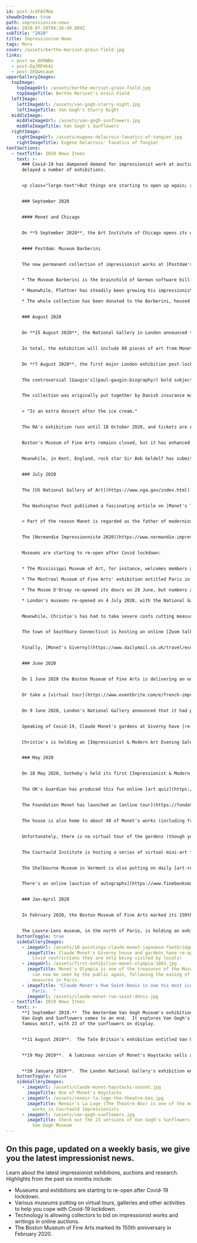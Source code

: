 ```yaml
---
id: post-JcdFACMUe
showOnIndex: true
path: impressionism-news
date: 2020-07-28T06:26:49.804Z
subTitle: "2020"
title: Impressionism News
tags: More
cover: /assets/berthe-morisot-grain-field.jpg
links:
  - post-ow_609WBo
  - post-EqJRP4k4i
  - post-ZhQwecaum
upperGalleryImages:
  topImage:
    topImageUrl: /assets/berthe-morisot-grain-field.jpg
    topImageTitle: Berthe Morisot's Grain Field
  leftImage:
    leftImageUrl: /assets/van-gogh-starry-night.jpg
    leftImageTitle: Van Gogh's Starry Night
  middleImage:
    middleImageUrl: /assets/van-gogh-sunflowers.jpg
    middleImageTitle: Van Gogh's Sunflowers
  rightImage:
    rightImageUrl: /assets/eugene-delacroix-fanatics-of-tangier.jpg
    rightImageTitle: Eugene Delacroix' Fanatics of Tangier
textSections:
  - textTitle: 2020 News Items
    text: >-
      ### Covid-19 has dampened demand for impressionist work at auctions and
      delayed a number of exhibitions.


      <p class="large-text">But things are starting to open up again; and many museums have improved their online resources.</p>


      ### September 2020


      #### Monet and Chicago


      On **5 September 2020**, the Art Institute of Chicago opens its exhibition [Monet and Chicago](https://www.artic.edu/exhibitions/9036/monet-and-chicago).  Showing 70 Monet canvasses, including the Institute's own holding of 33 paintings, the exhibition charts how Monet's work was enthusiastically embraced by the Chicago elite from the early 1890s.  This was in large part thanks to the efforts of Monet's main dealer [Paul Durand-Ruel](paul-durand-ruel-biography).  Works on display include several versions of Haystacks and Monet's Water Lilies, together with Bordighera, Gare St-Lazare, Pourville and the Houses of Parliament.


      #### Postdam: Museum Barberini


      The new permanent collection of impressionist works at [Postdam's Museum Barberini](https://www.ft.com/content/ab933d77-a6a0-4471-95da-f14a6766d1ae) opens to the public on **7 September 2020**.  This is really big news:


      * The Museum Barberini is the brainchild of German software billionaire Hasso Plattner.  It opened in 2017 but has so far been mainly noted for its temporary exhibitions.  

      * Meanwhile, Plattner has steadily been growing his impressionist collection.  The highlight is undoubtedly the version of Haystacks (Meules) purchased by Plattner in May 2019 for $110.7 million.  But other masterpieces include a version of Monet's Poplars, Renoir's The Pear Tree, Cezanne's Forest Interior, a version of Pissarro's Boulevard Montmartre, and Signac's The Port at Sunset.

      * The whole collection has been donated to the Barberini, housed in a palace built by Frederick the Great in the late 18th century.  It is arguably Europe's best impressionist collection outside of Paris.   


      ### August 2020


      On **15 August 2020**, the National Gallery in London announced that it will hold an exhibition entitled [Impressionist Decorations: the Birth of Modern Decor](https://www.nationalgallery.org.uk/exhibitions/impressionist-decorations-the-birth-of-modern-decor) from September 2011 to January 2022.  Though a long way off, this is something to look forward to (hopefully once the world has got back on its feet after Covid).  


      In total, the exhibition will include 80 pieces of art from Monet, Manet, Degas, Morisot, Renoir and Caillebotte, including decorative panels painted by Monet of Water Lilies and Manet's Spring.  


      On **7 August 2020**, the first major London exhibition post-lockdown opens its doors.  The Royal Academy's [Gauguin and the Impressionists: Masterpieces from the Ordrupgaard Collection](https://www.royalacademy.org.uk/exhibition/gauguin-and-the-impressionists-ordrupgaard) promises to be a cracker.  


      The controversial [Gaugin's](paul-gaugin-biography/) bold subject matter, such as Tahitian Woman, is on display next to more conventional impressionist fare such as Manet's *Basket of Pears*, Sisley's *Barges from Berry*, and Pissarro's *Morning Sun in the Rue St-Honore*.  


      The collection was originally put together by Danish insurance magnate Wilhelm Hansen.  He used to show the Manet work after dinner parties, explaining to guests that it:


      > "Is an extra dessert after the ice cream."


      The RA's exhibition runs until 18 October 2020, and tickets are £17 (but are extremely limited and currently sold out -- you need to get on the email list to find out when more tickets will be released).


      Boston's Museum of Fine Arts remains closed, but it has enhanced its online offering for [Monet and Boston: Lasting Impression](https://www.mfa.org/exhibition/monet-and-boston-lasting-impression).  You can now see picture galleries, Monet-inspired music, and videos on Monet and the Boston collectors (and how they travelled to France to buy Monet's works--one couple purchased a version of Haystacks whilst on their honeymoon!).


      Meanwhile, in Kent, England, rock star Sir Bob Geldolf has submitted a planning application seeking [permission to create a water-lily pond](https://www.dailymail.co.uk/news/article-8595637/Sir-Bob-Geldof-submits-plans-wildlife-pond-inspired-Claude-Monets-water-lily-paintings.html) inspired by Monet's pond at Giverny.


      ### July 2020


      The [US National Gallery of Art](https://www.nga.gov/index.html) in Washington re-opened on Monday 20 July, but requires face masks to be worn and social distancing.  It is the latest museum to re-open its doors following Covid shutdown.  Visitors can check out a [van Gogh](van-gogh-biography/) self-portrait, a version of Monet's Japanese Footbridge, Cezanne's The Peppermint Bottle and Manet's The Railway.  


      The Washington Post published a fascinating article on [Manet's The Dead Toreador](https://www.washingtonpost.com/graphics/2020/entertainment/edouard-manet-the-dead-toreador/) on 15 July 2020.  It includes the observation


      > Part of the reason Manet is regarded as the father of modernism is that his paintings uncovered fault lines that were fresh at the time but keep getting wider. “The Dead Toreador” is a fine example ... 


      The [Normandie Impressionniste 2020](https://www.normandie-impressionniste.fr/ "https\://www.normandie-impressionniste.fr/"), a festival of over 50 impressionist exhibitions, has now started and will run until 4 November 2020.  The exhibitions include Francois Depeaux, *The Man with 500 Paintings*, at the Rouen Fine Arts Museum featuring works by Monet, Renoir and Sisley.  The most famous painting on display is Monet's Rue St-Denis (pictured).  


      Museums are starting to re-open after Covid lockdown:


      * The Mississippi Museum of Art, for instance, welcomes members again from 1 July and the general public from 8 July (first responders and essential workers go free).  The Museum has also said that their *Van Gogh, Monet, Degas & Their Times* exhibition will re-open on 8 July (with its run extended until 10 January 2021). 

      * The Montreal Museum of Fine Arts' exhibition entitled Paris in the Days of Post-Impressionism opens on 4 July 2020.  Works by Monet, Morisot, Signac, Pissarro and Seurat are on display.

      * The Musee D'Orsay re-opened its doors on 28 June, but numbers are to be restricted to 3,000 per day and visitors are required to wear face masks.

      * London's museums re-opened on 4 July 2020, with the National Gallery offering priority access to members.  


      Meanwhile, Christie's has had to take severe costs cutting measures, merging its impressionism, modern and contemporary art departments into one.  And a battle regarding the Nazi-era sale of [Monet's Le Palais Ducal](https://www.theartnewspaper.com/news/heirs-battle-estate-over-usd30m-monet-painting-from-emden-collection-sold-during-nazi-era) (with an estimated value of $30 million) is due to be heard in the courts of New York in September 2020.  


      The town of Southbury Connecticut is hosting an online [Zoom talk on Claude Monet](https://www.southbury-ct.org/events-feed/?FeedID=5727) on 27 July 2020.  


      Finally, [Monet's Giverny](https://www.dailymail.co.uk/travel/escape/article-8498821/Hunspach-Alsace-winner-beautiful-village-France-competition.html) has come in 13th in a poll of the most beautiful villages in France.  


      ### June 2020


      On 1 June 2020 the Boston Museum of Fine Arts is delivering an online course for children in grades 1-5 entitled [Exploring Impressionism: The Art of Claude Monet](https://mfa.org/event/distance-learning/exploring-impressionism-the-art-of-claude-monet?event=62431).


      Or take a [virtual tour](https://www.eventbrite.com/e/french-impressionism-art-tour-at-the-national-gallery-of-art-washington-dc-tickets-109308235876?aff=erelexpmlt) of Washington's National Gallery of Art at 7pm on 26 June 2020 (tickets cost $15). 


      On 9 June 2020, London's National Gallery announced that it had purchased [The Drunkard, Zarauz](https://www.theguardian.com/artanddesign/2020/jun/09/national-gallery-buys-dazzling-joaquin-sorolla-painting) by Joaquín Sorolla, using funds left by a private donation.  The acquisition follows the National Gallery's hugely successful Sorolla exhibition held before Covid-19 lockdown started.  


      Speaking of Covid-19, Claude Monet's gardens at Giverny have [re-opened](https://uk.reuters.com/article/uk-health-coronavirus-france-monet/locals-savour-monets-gardens-without-the-crowds-idUKKBN23G2HP).  Locals are delighted: they can appreciate the gardens without the usual crowds!


      Christie's is holding an [Impressionist & Modern Art Evening Sale](https://www.sothebys.com/en/digital-catalogues/impressionist-modern-art-evening-sale) on **30 June**, but the title is a bit misleading.  The closest one gets to impressionism are works by Paul Signac and Pablo Picasso.


      ### May 2020


      On 18 May 2020, Sotheby's held its first [Impressionist & Modern Art Day Sale Online](https://www.sothebys.com/en/buy/auction/2020/impressionist-modern-art-day-sale-online).  The results for impressionist pieces often exceeded expectations.  Pissarro's Effect de Neige a Onsy sold for $560,000 (exceeding the top-end estimate of $350,000); Degas' Buste de Jeune Femme Presque Nue sold for $596,000 (estimate: $450,000); and Renoir's La Maison de la Poste sold for $200,000 (in the middle of its estimated range).  


      The UK's Guardian has produced this fun online [art quiz](https://www.theguardian.com/culture/2020/may/15/how-do-we-know-monet-painted-this-outdoors-the-great-british-art-quiz), including a question about Claude Monet.


      The Foundation Monet has launched an [online tour](https://fondation-monet.com/visite-virtuelle/) of Monet's House in Giverny.  Explore Monet's bedroom, his yellow kitchen adorned with Japanese art, and his blue-tiled kitchen.  


      The house is also home to about 40 of Monet's works (including from the Rouen Cathedral, Haystacks, Westminster Bridge, Houses of Parliament and Venice series) as well as works by other artists (Cezanne in particular).  


      Unfortunately, there is no virtual tour of the gardens (though you can check out some videos on The Foundation Monet's [vimeo channel](https://vimeo.com/fondationmonetgiverny)).  


      The Courtauld Institute is hosting a series of virtual mini-art festivals to help you get through lockdown.  [May 2020](https://www.eventbrite.co.uk/e/open-courtauld-hour-art-in-isolation-tickets-103139410754) sees evenings devoted to Women Artists, the Future of Art History and Art and Wellbeing.


      The Shelbourne Museum in Vermont is also putting on daily [art-related activities](https://shelburnemuseum.org/museum-from-home/ten-two-four-break-challenge/).


      There's an online [auction of autographs](https://www.finebooksmagazine.com/news/mao-marx-autographs-and-artifacts-offered-online-auction) and writings (you can bid until 13 May 2020), with lots including an 8-page letter written by Claude Monet to his second wife, Alice, in 1901.  It comments on the arrangements for Queen Victoria's funeral and Monet's meeting with writer Henry James.


      ### Jan-April 2020


      In February 2020, the Boston Museum of Fine Arts marked its 150th anniversary.  It selected 15 key works for the occasion, including one of Monet's Haystacks (or Grainstacks).


      The Louvre-Lens museum, in the north of Paris, is holding an exhibition entitled [Black Suns](https://www.louvrelens.fr/en/exhibition/noir/).  It explores artists' use of the colour black.  Edouard Manet, who unlike many of the impressionists loved using this colour, features heavily.  The exhibition runs until 25 January 2021.
    buttonToggle: true
    sideGalleryImages:
      - imageUrl: /assets/10-paintings-claude-monet-japanese-footbridge.jpg
        imageTitle: Claude Monet's Giverny house and gardens have re-opened.  But with
          Covid restrictions they are only being visited by locals!
      - imageUrl: /assets/first-exhibition-monet-olympia-1863.jpg
        imageTitle: Monet's Olympia is one of the treasures of the Musee d'Orsay.  It
          can now be seen by the public again, following the easing of Covid
          measures in Paris.
      - imageTitle: "Claude Monet's Rue Saint-Denis is one his most iconic works of
          Paris.  "
        imageUrl: /assets/claude-monet-rue-saint-denis.jpg
  - textTitle: 2019 News Items
    text: >-
      **1 September 2019.**  The Amsterdam Van Gogh Museum's exhibition entitled
      Van Gogh and Sunflowers comes to an end.  It explores Van Gogh's most
      famous motif, with 23 of the sunflowers on display.  


      **11 August 2019**.  The Tate Britain's exhibition entitled Van Gogh and Britain comes to an end; it explores Van Gogh's three-year stay in London in his early 20s, including the haunting Visitors Exercising (painted in 1890 but depicting the Newgate jail seen by Van Gogh decades earlier).  


      **19 May 2019**.  A luminous version of Monet's Haystacks sells at Christie's  New York for a record $97m ($110.7m with fees).


      **20 January 2019**.  The London National Gallery's exhibition entitled Courtauld Impressionists: from Manet to Cezanne comes to an end.  This show includes forty of the Courtauld gallery's most impressive masterpieces (which are able to be shown because the Courtauld is undergoing a major renovation project).  My favourite work on display is Renoir's La Loge (The Theatre Box).
    buttonToggle: false
    sideGalleryImages:
      - imageUrl: /assets/claude-monet-haystacks-sunset.jpg
        imageTitle: One of Monet's Haystacks
      - imageUrl: /assets/renoir-la-loge-the-theatre-box.jpg
        imageTitle: Renoir's La Loge (The Theatre Box) is one of the most captivating
          works in Courtauld Impressionists
      - imageUrl: /assets/van-gogh-sunflowers.jpg
        imageTitle: Check out the 23 versions of Van Gogh's Sunflowers at the Amsterdam
          Van Gogh Museum
---
```

## On this page, updated on a weekly basis, we give you the latest impressionist news.

Learn about the latest impressionist exhibitions, auctions and research. Highlights from the past six months include:

* Museums and exhibitions are starting to re-open after Covid-19 lockdown.
* Various museums putting on virtual tours, galleries and other activities to help you cope with Covid-19 lockdown.
* Technology is allowing collectors to bid on impressionist works and writings in online auctions.
* The Boston Museum of Fine Arts marked its 150th anniversary in February 2020.